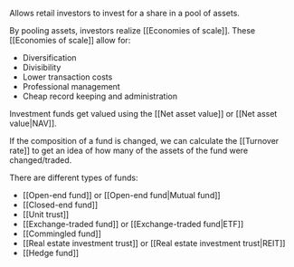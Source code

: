 Allows retail investors to invest for a share in a pool of assets. 

By pooling assets, investors realize [[Economies of scale]]. These [[Economies of scale]] allow for:
- Diversification
- Divisibility
- Lower transaction costs
- Professional management
- Cheap record keeping and administration

Investment funds get valued using the [[Net asset value]] or [[Net asset value|NAV]].

If the composition of a fund is changed, we can calculate the [[Turnover rate]] to get an idea of how many of the assets of the fund were changed/traded.

There are different types of funds:
- [[Open-end fund]] or [[Open-end fund|Mutual fund]]
- [[Closed-end fund]]
- [[Unit trust]]
- [[Exchange-traded fund]] or [[Exchange-traded fund|ETF]]
- [[Commingled fund]]
- [[Real estate investment trust]] or [[Real estate investment trust|REIT]]
- [[Hedge fund]]

